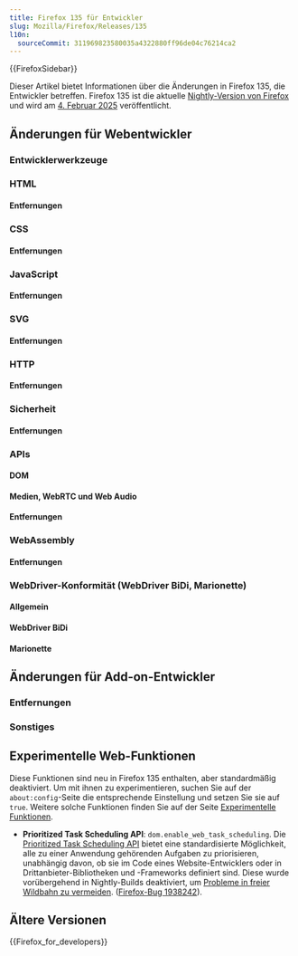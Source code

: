 ```yaml
---
title: Firefox 135 für Entwickler
slug: Mozilla/Firefox/Releases/135
l10n:
  sourceCommit: 311969823580035a4322880ff96de04c76214ca2
---
```


{{FirefoxSidebar}}

Dieser Artikel bietet Informationen über die Änderungen in Firefox 135, die Entwickler betreffen. Firefox 135 ist die aktuelle [Nightly-Version von Firefox](https://www.mozilla.org/en-US/firefox/channel/desktop/#nightly) und wird am [4. Februar 2025](https://whattrainisitnow.com/release/?version=135) veröffentlicht.

## Änderungen für Webentwickler

### Entwicklerwerkzeuge

### HTML

#### Entfernungen

### CSS

#### Entfernungen

### JavaScript

#### Entfernungen

### SVG

#### Entfernungen

### HTTP

#### Entfernungen

### Sicherheit

#### Entfernungen

### APIs

#### DOM

#### Medien, WebRTC und Web Audio

#### Entfernungen

### WebAssembly

#### Entfernungen

### WebDriver-Konformität (WebDriver BiDi, Marionette)

#### Allgemein

#### WebDriver BiDi

#### Marionette

## Änderungen für Add-on-Entwickler

### Entfernungen

### Sonstiges

## Experimentelle Web-Funktionen

Diese Funktionen sind neu in Firefox 135 enthalten, aber standardmäßig deaktiviert. Um mit ihnen zu experimentieren, suchen Sie auf der `about:config`-Seite die entsprechende Einstellung und setzen Sie sie auf `true`. Weitere solche Funktionen finden Sie auf der Seite [Experimentelle Funktionen](/de/docs/Mozilla/Firefox/Experimental_features).

- **Prioritized Task Scheduling API**: <code>dom.enable_web_task_scheduling</code>.
  Die [Prioritized Task Scheduling API](/de/docs/Web/API/Prioritized_Task_Scheduling_API) bietet eine standardisierte Möglichkeit, alle zu einer Anwendung gehörenden Aufgaben zu priorisieren, unabhängig davon, ob sie im Code eines Website-Entwicklers oder in Drittanbieter-Bibliotheken und -Frameworks definiert sind.
  Diese wurde vorübergehend in Nightly-Builds deaktiviert, um [Probleme in freier Wildbahn zu vermeiden](https://bugzil.la/1937232).
  ([Firefox-Bug 1938242](https://bugzil.la/1938242)).

## Ältere Versionen

{{Firefox_for_developers}}
